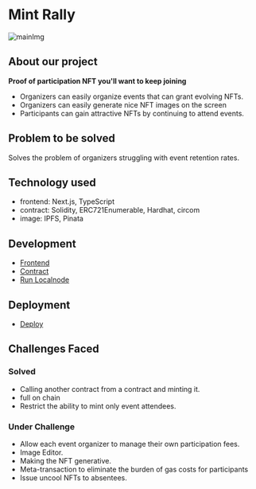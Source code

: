 # Mint Rally

![mainImg](https://user-images.githubusercontent.com/35390466/177026194-28ace142-0ba0-4360-8a48-6fd614fed91f.png)

## About our project

**Proof of participation NFT you'll want to keep joining**

- Organizers can easily organize events that can grant evolving NFTs.
- Organizers can easily generate nice NFT images on the screen
- Participants can gain attractive NFTs by continuing to attend events.

## Problem to be solved

Solves the problem of organizers struggling with event retention rates.

## Technology used

- frontend: Next.js, TypeScript
- contract: Solidity, ERC721Enumerable, Hardhat, circom
- image: IPFS, Pinata

## Development

- [Frontend](docs/frontend.md)
- [Contract](docs/contract.md)
- [Run Localnode](docs/localnode.md)

## Deployment

- [Deploy](docs/deploy.md)

## Challenges Faced

### Solved

- Calling another contract from a contract and minting it.
- full on chain
- Restrict the ability to mint only event attendees.

### Under Challenge

- Allow each event organizer to manage their own participation fees.
- Image Editor.
- Making the NFT generative.
- Meta-transaction to eliminate the burden of gas costs for participants
- Issue uncool NFTs to absentees.
